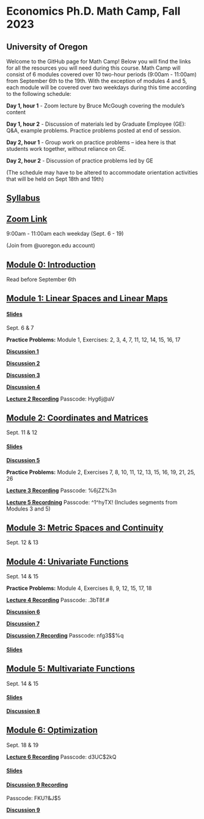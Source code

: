 # Economics Ph.D. Math Camp, Fall 2023
## University of Oregon

Welcome to the GitHub page for Math Camp! Below you will find the links for all the resources you will need during this course. Math Camp will consist of 6 modules covered over 10 two-hour periods (9:00am - 11:00am) from September 6th to the 19th. With the exception of modules 4 and 5, each module will be covered over two weekdays during this time according to the following schedule:

**Day 1, hour 1** - Zoom lecture by Bruce McGough covering the module’s content

**Day 1, hour 2** - Discussion of materials led by Graduate Employee (GE): Q&A, example problems. Practice problems posted at end of session.

**Day 2, hour 1** - Group work on practice problems – idea here is that students work together, without reliance on GE.

**Day 2, hour 2** - Discussion of practice problems led by GE

(The schedule may have to be altered to accommodate orientation activities that will be held on Sept 18th and 19th)

## [Syllabus](https://github.com/ojetton/math-camp-2023/blob/main/UO_math_camp_syllabus_2023.pdf)

## [Zoom Link](https://uoregon.zoom.us/j/96357721832)

9:00am - 11:00am each weekday (Sept. 6 - 19)

(Join from @uoregon.edu account)

## [Module 0: Introduction](https://github.com/ojetton/math-camp-2023/blob/main/Module_0.pdf)
Read before September 6th

## [Module 1: Linear Spaces and Linear Maps](https://github.com/ojetton/math-camp-2023/blob/main/Module_1.pdf)

#### [Slides](https://github.com/ojetton/math-camp-2023/blob/main/Module_1_slides.pdf)
Sept. 6 & 7

**Practice Problems:** Module 1, Exercises: 2, 3, 4, 7, 11, 12, 14, 15, 16, 17

**[Discussion 1](https://github.com/ojetton/math-camp-2023/blob/main/discussion_1.pdf)**

**[Discussion 2](https://github.com/ojetton/math-camp-2023/blob/main/discussion_2.pdf)**

**[Discussion 3](https://github.com/ojetton/math-camp-2023/blob/main/discussion_3.pdf)**

**[Discussion 4](https://github.com/ojetton/math-camp-2023/blob/main/discussion_4.pdf)**

**[Lecture 2 Recording](https://uoregon.zoom.us/rec/share/j-e7TGen8VBFxpzylI0Q93VVQ1u0Z52RZ1ruA2kETswH8rrqk2vuQrI2Om1lhY6n.Rs2OYI2viYlw2ecl)**
Passcode: Hyg6j@aV

## [Module 2: Coordinates and Matrices](https://github.com/ojetton/math-camp-2023/blob/main/module_2.pdf)
Sept. 11 & 12

#### [Slides](https://github.com/ojetton/math-camp-2023/blob/main/Module_2_slides.pdf)

**[Discussion 5](https://github.com/ojetton/math-camp-2023/blob/main/discussion_5.pdf)**

**Practice Problems:** Module 2, Exercises 7, 8, 10, 11, 12, 13, 15, 16, 19, 21, 25, 26

**[Lecture 3 Recording](https://uoregon.zoom.us/rec/share/3L5lbW61qBbY-7Hm5lQDXAhToveXuC2K5QVwF00Qf4HEZ9hDN-9R6HP04Qc5cAYr.8JJWRr8ZzIIAUgR_)**
Passcode: %6jZZ%3n

**[Lecture 5 Recordning](https://uoregon.zoom.us/rec/share/5vW_0iwWesXLJMVPmzEkiKNs6PQyoyTFg4NjBo73ZA8zHPnSCJjgv3RXZSpyWVyq.7fBwnHd1C5-U-UrP)**
Passcode: ^1^hyTX!
(Includes segments from Modules 3 and 5)

## [Module 3: Metric Spaces and Continuity](https://github.com/ojetton/math-camp-2023/blob/main/module_3.pdf)
Sept. 12 & 13

## [Module 4: Univariate Functions](https://github.com/ojetton/math-camp-2023/blob/main/Module_4.pdf)
Sept. 14 & 15

**Practice Problems:** Module 4, Exercises 8, 9, 12, 15, 17, 18

**[Lecture 4 Recording](https://uoregon.zoom.us/rec/share/UWe2IN9dkMIYiT9n_-BlEGXj45Ku1RVIoJKfGuzVCAN8VF0AV3xxi6DxbHLs-NG8.jbtaMX3Pqp5shCc7)**
Passcode: .3bT8f.#

**[Discussion 6](https://github.com/ojetton/math-camp-2023/blob/main/discussion_6.pdf)**

**[Discussion 7](https://github.com/ojetton/math-camp-2023/blob/main/discussion_7.pdf)**

**[Discussion 7 Recording](https://uoregon.zoom.us/rec/share/tJuqLR5V5E3mOVL7kWKlyIR2-VsVWH4TQwAMVsJAhiFGn-0PMhDn1n7QQnmuZXWf.n4mVJ4AvV8OqkWNG)**
Passcode: nfg3$$%q

#### [Slides](https://github.com/ojetton/math-camp-2023/blob/main/Module_4_slides.pdf)


## [Module 5: Multivariate Functions](https://github.com/ojetton/math-camp-2023/blob/main/Module_5.pdf)
Sept. 14 & 15

#### [Slides](https://github.com/ojetton/math-camp-2023/blob/main/Module_5_slides.pdf)

**[Discussion 8](https://github.com/ojetton/math-camp-2023/blob/main/discussion_8.pdf)**

## [Module 6: Optimization](https://github.com/ojetton/math-camp-2023/blob/main/Module_6.pdf)
Sept. 18 & 19

**[Lecture 6 Recording](https://uoregon.zoom.us/rec/share/ukWqxyRBtqNZow0fd-WtQEMK14cQTV-V6euwGmGvbBCRLdRVaG4qnY_uN5576Nc.7UgUGR0iFIsZaaMU)**
Passcode: d3UC$2kQ

#### [Slides](https://github.com/ojetton/math-camp-2023/blob/main/Module_6_slides.pdf)

#### [Discussion 9 Recording](https://uoregon.zoom.us/rec/share/IIQYcccXIPBxyNzEpAvDmO_n7D2qTiM3I4NpJrUpY2ytpd9HCZfBmgvCa5B_4QUG.4ZsfCQc2pN_KJwM9)
Passcode: FKU?&J$5

**[Discussion 9](https://github.com/ojetton/math-camp-2023/blob/main/discussion_9.pdf)**


